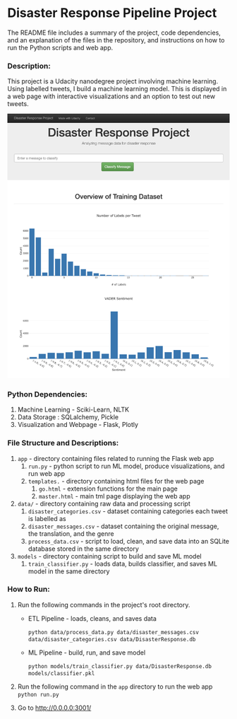 # Disaster Response Pipeline Project

The README file includes a summary of the project, code dependencies, and an explanation of the files in the repository, and instructions on how to run the Python scripts and web app.

### Description:

This project is a Udacity nanodegree project involving machine learning. Using labelled tweets, I build a machine learning model. This is displayed in a web page with interactive visualizations and an option to test out new tweets.

![Landing Page](disaster_homepage.png)

### Python Dependencies:

1. Machine Learning - Sciki-Learn, NLTK
2. Data Storage : SQLalchemy, Pickle 
3. Visualization and Webpage - Flask, Plotly

### File Structure and Descriptions:

1. `app` - directory containing files related to running the Flask web app
    1. `run.py` - python script to run ML model, produce visualizations, and run web app
    2. `templates.` - directory containing html files for the web page
        1. `go.html` -  extension functions for the main page
        2. `master.html` - main tml page displaying the web app
2. `data/` - directory containing raw data and processing script 
    1. `disaster_categories.csv` - dataset containing categories each tweet is labelled as
    2. `disaster_messages.csv` - dataset containing the original message, the translation, and the genre
    3. `process_data.csv` - script to load, clean, and save data into an SQLite database stored in the same directory
3. `models` - directory containing script to build and save ML model
    1. `train_classifier.py` - loads data, builds classifier, and saves ML model in the same directory


### How to Run:
1. Run the following commands in the project's root directory.

    - ETL Pipeline - loads, cleans, and saves data
        ```
        python data/process_data.py data/disaster_messages.csv data/disaster_categories.csv data/DisasterResponse.db
        ```
    - ML Pipeline - build, run, and save model
        ```
        python models/train_classifier.py data/DisasterResponse.db models/classifier.pkl
        ```

2. Run the following command in the `app` directory to run the web app
    ```python run.py```

3. Go to http://0.0.0.0:3001/
